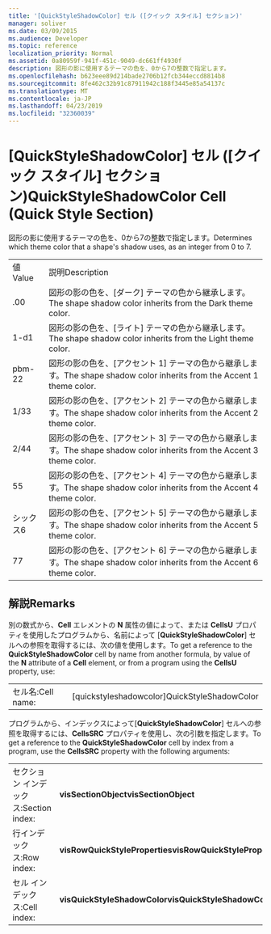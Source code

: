 ```yaml
---
title: '[QuickStyleShadowColor] セル ([クイック スタイル] セクション)'
manager: soliver
ms.date: 03/09/2015
ms.audience: Developer
ms.topic: reference
localization_priority: Normal
ms.assetid: 0a80959f-941f-451c-9049-dc661ff4930f
description: 図形の影に使用するテーマの色を、0から7の整数で指定します。
ms.openlocfilehash: b623eee89d214bade2706b12fcb344eccd8814b8
ms.sourcegitcommit: 8fe462c32b91c87911942c188f3445e85a54137c
ms.translationtype: MT
ms.contentlocale: ja-JP
ms.lasthandoff: 04/23/2019
ms.locfileid: "32360039"
---
```

# <a name="quickstyleshadowcolor-cell-quick-style-section"></a><span data-ttu-id="bb80e-103">[QuickStyleShadowColor] セル ([クイック スタイル] セクション)</span><span class="sxs-lookup"><span data-stu-id="bb80e-103">QuickStyleShadowColor Cell (Quick Style Section)</span></span>

<span data-ttu-id="bb80e-104">図形の影に使用するテーマの色を、0から7の整数で指定します。</span><span class="sxs-lookup"><span data-stu-id="bb80e-104">Determines which theme color that a shape's shadow uses, as an integer from 0 to 7.</span></span>
  
|||
|:-----|:-----|
|<span data-ttu-id="bb80e-105">値</span><span class="sxs-lookup"><span data-stu-id="bb80e-105">Value</span></span>  <br/> |<span data-ttu-id="bb80e-106">説明</span><span class="sxs-lookup"><span data-stu-id="bb80e-106">Description</span></span>  <br/> |
|<span data-ttu-id="bb80e-107">.0</span><span class="sxs-lookup"><span data-stu-id="bb80e-107">0</span></span>  <br/> |<span data-ttu-id="bb80e-108">図形の影の色を、[ダーク] テーマの色から継承します。</span><span class="sxs-lookup"><span data-stu-id="bb80e-108">The shape shadow color inherits from the Dark theme color.</span></span>  <br/> |
|<span data-ttu-id="bb80e-109">1-d</span><span class="sxs-lookup"><span data-stu-id="bb80e-109">1</span></span>  <br/> |<span data-ttu-id="bb80e-110">図形の影の色を、[ライト] テーマの色から継承します。</span><span class="sxs-lookup"><span data-stu-id="bb80e-110">The shape shadow color inherits from the Light theme color.</span></span>  <br/> |
|<span data-ttu-id="bb80e-111">pbm-2</span><span class="sxs-lookup"><span data-stu-id="bb80e-111">2</span></span>  <br/> |<span data-ttu-id="bb80e-112">図形の影の色を、[アクセント 1] テーマの色から継承します。</span><span class="sxs-lookup"><span data-stu-id="bb80e-112">The shape shadow color inherits from the Accent 1 theme color.</span></span>  <br/> |
|<span data-ttu-id="bb80e-113">1/3</span><span class="sxs-lookup"><span data-stu-id="bb80e-113">3</span></span>  <br/> |<span data-ttu-id="bb80e-114">図形の影の色を、[アクセント 2] テーマの色から継承します。</span><span class="sxs-lookup"><span data-stu-id="bb80e-114">The shape shadow color inherits from the Accent 2 theme color.</span></span>  <br/> |
|<span data-ttu-id="bb80e-115">2/4</span><span class="sxs-lookup"><span data-stu-id="bb80e-115">4</span></span>  <br/> |<span data-ttu-id="bb80e-116">図形の影の色を、[アクセント 3] テーマの色から継承します。</span><span class="sxs-lookup"><span data-stu-id="bb80e-116">The shape shadow color inherits from the Accent 3 theme color.</span></span>  <br/> |
|<span data-ttu-id="bb80e-117">5</span><span class="sxs-lookup"><span data-stu-id="bb80e-117">5</span></span>  <br/> |<span data-ttu-id="bb80e-118">図形の影の色を、[アクセント 4] テーマの色から継承します。</span><span class="sxs-lookup"><span data-stu-id="bb80e-118">The shape shadow color inherits from the Accent 4 theme color.</span></span>  <br/> |
|<span data-ttu-id="bb80e-119">シックス</span><span class="sxs-lookup"><span data-stu-id="bb80e-119">6</span></span>  <br/> |<span data-ttu-id="bb80e-120">図形の影の色を、[アクセント 5] テーマの色から継承します。</span><span class="sxs-lookup"><span data-stu-id="bb80e-120">The shape shadow color inherits from the Accent 5 theme color.</span></span>  <br/> |
|<span data-ttu-id="bb80e-121">7</span><span class="sxs-lookup"><span data-stu-id="bb80e-121">7</span></span>  <br/> |<span data-ttu-id="bb80e-122">図形の影の色を、[アクセント 6] テーマの色から継承します。</span><span class="sxs-lookup"><span data-stu-id="bb80e-122">The shape shadow color inherits from the Accent 6 theme color.</span></span>  <br/> |
   
## <a name="remarks"></a><span data-ttu-id="bb80e-123">解説</span><span class="sxs-lookup"><span data-stu-id="bb80e-123">Remarks</span></span>

<span data-ttu-id="bb80e-124">別の数式から、**Cell** エレメントの **N** 属性の値によって、または **CellsU** プロパティを使用したプログラムから、名前によって [**QuickStyleShadowColor**] セルへの参照を取得するには、次の値を使用します。</span><span class="sxs-lookup"><span data-stu-id="bb80e-124">To get a reference to the **QuickStyleShadowColor** cell by name from another formula, by value of the **N** attribute of a **Cell** element, or from a program using the **CellsU** property, use:</span></span> 
  
|||
|:-----|:-----|
| <span data-ttu-id="bb80e-125">セル名:</span><span class="sxs-lookup"><span data-stu-id="bb80e-125">Cell name:</span></span>  <br/> | <span data-ttu-id="bb80e-126">[quickstyleshadowcolor]</span><span class="sxs-lookup"><span data-stu-id="bb80e-126">QuickStyleShadowColor</span></span>  <br/> |
   
<span data-ttu-id="bb80e-127">プログラムから、インデックスによって[**QuickStyleShadowColor**] セルへの参照を取得するには、**CellsSRC** プロパティを使用し、次の引数を指定します。</span><span class="sxs-lookup"><span data-stu-id="bb80e-127">To get a reference to the **QuickStyleShadowColor** cell by index from a program, use the **CellsSRC** property with the following arguments:</span></span> 
  
|||
|:-----|:-----|
| <span data-ttu-id="bb80e-128">セクション インデックス:</span><span class="sxs-lookup"><span data-stu-id="bb80e-128">Section index:</span></span>  <br/> |<span data-ttu-id="bb80e-129">**visSectionObject**</span><span class="sxs-lookup"><span data-stu-id="bb80e-129">**visSectionObject**</span></span> <br/> |
| <span data-ttu-id="bb80e-130">行インデックス:</span><span class="sxs-lookup"><span data-stu-id="bb80e-130">Row index:</span></span>  <br/> |<span data-ttu-id="bb80e-131">**visRowQuickStyleProperties**</span><span class="sxs-lookup"><span data-stu-id="bb80e-131">**visRowQuickStyleProperties**</span></span> <br/> |
| <span data-ttu-id="bb80e-132">セル インデックス:</span><span class="sxs-lookup"><span data-stu-id="bb80e-132">Cell index:</span></span>  <br/> |<span data-ttu-id="bb80e-133">**visQuickStyleShadowColor**</span><span class="sxs-lookup"><span data-stu-id="bb80e-133">**visQuickStyleShadowColor**</span></span> <br/> |
   

